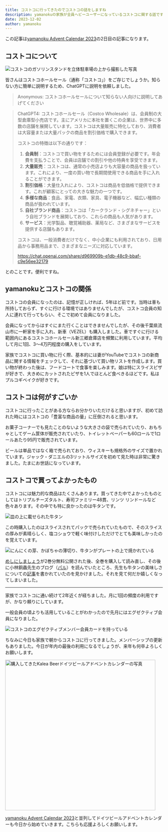 ```yaml
---
title: コストコに行ってきたのでコストコの話をしますね
description: yamanokuの家族が全員ヘビーユーザーになっているコストコに関する話です
date: 2023-12-02
author: yamanoku
---
```


この記事は[yamanoku Advent Calendar 2023](https://adventar.org/calendars/8589)の2日目の記事になります。

## コストコについて

![コストコのガソリンスタンドを立体駐車場の上から撮影した写真](https://i.gyazo.com/9aff110eeff11d4b79acfb7ab853c3bc.png)

皆さんはコストコホールセール（通称「コストコ」）をご存じでしょうか。知らない方に簡単に説明するため、ChatGPTに説明を依頼しました。

> Anonymous: コストコホールセールについて知らない人向けに説明してあげてください

> ChatGPT4: コストコホールセール（Costco Wholesale）は、会員制の大型倉庫型小売店です。主にアメリカに本社を置くこの企業は、世界中に多数の店舗を展開しています。コストコは大量販売に特化しており、消費者は大容量または大量パックの商品を割引価格で購入できます。
>
> コストコの特徴は以下の通りです：
>
> 1. **会員制**：コストコで買い物をするためには会員登録が必要です。年会費を支払うことで、会員は店舗での割引や他の特典を享受できます。
> 2. **大量販売**：コストコは、通常の小売店よりも大容量の商品を扱っています。これにより、一度の買い物で長期間使用できる商品を手に入れることができます。
> 3. **割引価格**：大量仕入れにより、コストコは商品を低価格で提供できます。これが顧客にとっての大きな魅力の一つです。
> 4. **多様な商品**：食品、家電、衣類、家具、電子機器など、幅広い種類の商品が扱われています。
> 5. **自社ブランド商品**：コストコは「カークランド・シグネチャー」という自社ブランドを展開しており、これらの商品も人気があります。
> 6. **サービス**：光学製品、聴覚補助器、薬局など、さまざまなサービスを提供する店舗もあります。
>
> コストコは、一般消費者だけでなく、中小企業にも利用されており、日用品から事務用品まで、さまざまなニーズに対応しています。
>
> https://chat.openai.com/share/d969909b-e1db-48c9-bbaf-c9e56ee32179

とのことです。便利ですね。

## yamanokuとコストコの関係

コストコの会員になったのは、記憶が正しければ、5年ほど前です。当時は車も所持しておらず、すぐに行ける環境ではありませんでしたが、コストコ会員の知人に連れて行ってもらい、そこで初めて会員になりました。

会員になってからはすぐにまた行くことはできませんでしたが、その後千葉県流山市に一軒家を手に入れ、新車（VEZEL）も購入しました。車ですぐに行ける範囲内にあるコストコホールセール新三郷倉庫店を頻繁に利用しています。平均して月に1回、3〜4万円程度の購入をしています。

家族でコストコに買い物に行く際、基本的には妻がYouTubeでコストコの新商品に関する情報をチェックして、それに基づいて買い物リストを作成します。買い物が終わった後は、フードコートで食事を楽しみます。娘は特にスライスピザが好きで、大きめにカットされたピザを1人でほとんど食べきるほどです。私はプルコギベイクが好きです。

## コストコは何がすごいか

コストコに行ったことがある方ならお分かりいただけると思いますが、初めて訪れた時にはコストコの「豊富な商品の量」に圧倒されると思います。

お菓子コーナーでも見たことのないような大きさの袋で売られていたり、おもちゃとしてゲーム筐体が販売されていたり、トイレットペーパーも60ロールで1ロールあたり95円で販売されています。

ビールは単品ではなく箱で売られており、ウィスキーも規格外のサイズで置かれています。ジャック・ダニエルの3リットルサイズを初めて見た時は非常に驚きました。たまにお世話になっています。

## コストコで買ってよかったもの

コストコには魅力的な商品はたくさんあります。買ってきた中でよかったものとしてはトリプルチーズタルト、寿司ファミリー48貫、リンツ リンドールなど色々あります。その中でも特に良かったのは牛タンです。

![皿の上に載せられた牛タン](https://i.gyazo.com/6de2db3d09814ef17e45749e7c55ad5f.png)

この時購入したのはスライスされてパックで売られていたもので、そのスライスの厚みが素晴らしく、塩コショウで軽く味付けしただけでとても美味しかったのを覚えています。

![にんにくの芽、かぼちゃの薄切り、牛タンがプレートの上で焼かれている](https://i.gyazo.com/ca5450d53ecd7e32e7a26ac257d1960a.png)

[めしにしましょう](https://evening.kodansha.co.jp/c/meshinishimashou.html)が2巻分無料公開された後、全巻を購入して読み直し、その後に小林銅蟲先生のブログ（[パル](https://negineesan.hatenablog.com/)）を読んでいたところ、先生も牛タンの美味しさについての[記事](https://negineesan.hatenablog.com/entry/2017/11/14/205835)を書かれていたのを見かけました。それを見て何だか嬉しくなってしまいました。

---

家族でコストコに通い続けて2年近くが経ちました。月に1回の頻度の利用ですが、かなり頼りにしています。

一般会員の頃よりも活用していることがわかったので先月にはエグゼクティブ会員になりました。

![コストコのエグゼクティブメンバー会員カードを持っている](https://i.gyazo.com/d4598dd1539cefe1be2bff6642d928c0.jpg)

ちなみに今日も家族で朝からコストコに行ってきました。メンバーシップの更新もありました。今日が年内の最後の利用になるでしょうが、来年も何卒よろしくお願いします。

<img src="https://i.gyazo.com/6e780becb1be9e9e14d12a334d0eccb7.png" alt="購入してきたKalea Beerドイツビールアドベントカレンダーの写真" width="480" loading="lazy">

[yamanoku Advent Calendar 2023](https://adventar.org/calendars/8589)と並列してドイツビールアドベントカレンダーも今日から始めていきます。こちらも応援よろしくお願いします。
